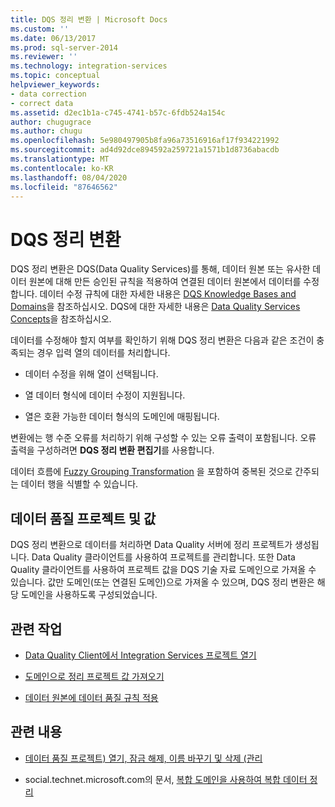 ```yaml
---
title: DQS 정리 변환 | Microsoft Docs
ms.custom: ''
ms.date: 06/13/2017
ms.prod: sql-server-2014
ms.reviewer: ''
ms.technology: integration-services
ms.topic: conceptual
helpviewer_keywords:
- data correction
- correct data
ms.assetid: d2ec1b1a-c745-4741-b57c-6fdb524a154c
author: chugugrace
ms.author: chugu
ms.openlocfilehash: 5e980497905b8fa96a73516916af17f934221992
ms.sourcegitcommit: ad4d92dce894592a259721a1571b1d8736abacdb
ms.translationtype: MT
ms.contentlocale: ko-KR
ms.lasthandoff: 08/04/2020
ms.locfileid: "87646562"
---
```

# <a name="dqs-cleansing-transformation"></a>DQS 정리 변환
  DQS 정리 변환은 DQS(Data Quality Services)를 통해, 데이터 원본 또는 유사한 데이터 원본에 대해 만든 승인된 규칙을 적용하여 연결된 데이터 원본에서 데이터를 수정합니다. 데이터 수정 규칙에 대한 자세한 내용은 [DQS Knowledge Bases and Domains](../../../data-quality-services/dqs-knowledge-bases-and-domains.md)을 참조하십시오. DQS에 대한 자세한 내용은 [Data Quality Services Concepts](../../../data-quality-services/data-quality-services-concepts.md)을 참조하십시오.  
  
 데이터를 수정해야 할지 여부를 확인하기 위해 DQS 정리 변환은 다음과 같은 조건이 충족되는 경우 입력 열의 데이터를 처리합니다.  
  
-   데이터 수정을 위해 열이 선택됩니다.  
  
-   열 데이터 형식에 데이터 수정이 지원됩니다.  
  
-   열은 호환 가능한 데이터 형식의 도메인에 매핑됩니다.  
  
 변환에는 행 수준 오류를 처리하기 위해 구성할 수 있는 오류 출력이 포함됩니다. 오류 출력을 구성하려면 **DQS 정리 변환 편집기**를 사용합니다.  
  
 데이터 흐름에 [Fuzzy Grouping Transformation](fuzzy-grouping-transformation.md) 을 포함하여 중복된 것으로 간주되는 데이터 행을 식별할 수 있습니다.  
  
## <a name="data-quality-projects-and-values"></a>데이터 품질 프로젝트 및 값  
 DQS 정리 변환으로 데이터를 처리하면 Data Quality 서버에 정리 프로젝트가 생성됩니다. Data Quality 클라이언트를 사용하여 프로젝트를 관리합니다. 또한 Data Quality 클라이언트를 사용하여 프로젝트 값을 DQS 기술 자료 도메인으로 가져올 수 있습니다. 값만 도메인(또는 연결된 도메인)으로 가져올 수 있으며, DQS 정리 변환은 해당 도메인을 사용하도록 구성되었습니다.  
  
## <a name="related-tasks"></a>관련 작업  
  
-   [Data Quality Client에서 Integration Services 프로젝트 열기](../../../data-quality-services/open-integration-services-projects-in-data-quality-client.md)  
  
-   [도메인으로 정리 프로젝트 값 가져오기](../../../data-quality-services/import-cleansing-project-values-into-a-domain.md)  
  
-   [데이터 원본에 데이터 품질 규칙 적용](apply-data-quality-rules-to-data-source.md)  
  
## <a name="related-content"></a>관련 내용  
  
-   [데이터 품질 프로젝트&#41; 열기, 잠금 해제, 이름 바꾸기 및 삭제 &#40;관리](../../../data-quality-services/manage-open-unlock-rename-and-delete-a-data-quality-project.md)  
  
-   social.technet.microsoft.com의 문서, [복합 도메인을 사용하여 복합 데이터 정리](https://social.technet.microsoft.com/wiki/contents/articles/13324.using-dqs-cleansing-complex-data-using-composite-domains.aspx)  
  
  

